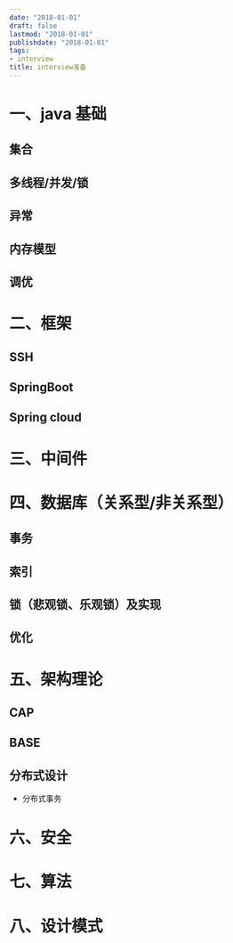 ```yaml
---
date: "2018-01-01"
draft: false
lastmod: "2018-01-01"
publishdate: "2018-01-01"
tags:
- interview
title: interview准备
---
```

# 一、java 基础
## 集合
## 多线程/并发/锁
## 异常
## 内存模型
## 调优
# 二、框架
## SSH
## SpringBoot
## Spring cloud
# 三、中间件
# 四、数据库（关系型/非关系型）
## 事务
## 索引
## 锁（悲观锁、乐观锁）及实现
## 优化
# 五、架构理论
## CAP
## BASE
## 分布式设计
* 分布式事务
# 六、安全
# 七、算法
# 八、设计模式